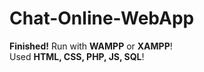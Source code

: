 # Chat-Online-WebApp

**Finished!** Run with **WAMPP** or **XAMPP**!   
Used **HTML, CSS, PHP, JS, SQL**!   

